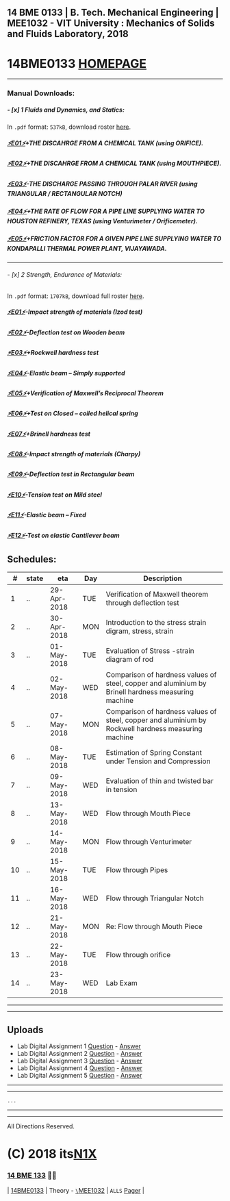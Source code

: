 ##  14 BME 0133 | B. Tech. Mechanical Engineering | MEE1032 - VIT University : Mechanics of Solids and Fluids Laboratory, 2018
# 14BME0133 [HOMEPAGE](https://14bme0133.github.io)

---

### Manual Downloads:

##### - [x] 1 Fluids and Dynamics, and Statics:

In `.pdf` format: `537kB`, download roster [here](assets/manuals/0f.pdf).


##### [⚡️E01⚡️](assets/manuals/0f01.pdf)+THE DISCAHRGE FROM A CHEMICAL TANK (using ORIFICE).
##### [⚡️E02⚡️](assets/manuals/0f02.pdf)+THE DISCAHRGE FROM A CHEMICAL TANK (using MOUTHPIECE).
##### [⚡️E03⚡️](assets/manuals/0f03.pdf)-THE DISCHARGE PASSING THROUGH PALAR RIVER (using TRIANGULAR / RECTANGULAR NOTCH)
##### [⚡️E04⚡️](assets/manuals/0f04.pdf)+THE RATE OF FLOW FOR A PIPE LINE SUPPLYING WATER TO HOUSTON REFINERY, TEXAS (using Venturimeter / Orificemeter).
##### [⚡️E05⚡️](assets/manuals/0f05.pdf)+FRICTION FACTOR FOR A GIVEN PIPE LINE SUPPLYING WATER TO KONDAPALLI THERMAL POWER PLANT, VIJAYAWADA.

---

###### - [x] 2 Strength, Endurance of Materials:

In `.pdf` format: `1707kB`, download full roster [here](assets/manuals/0s.pdf).


##### [⚡️E01⚡️](assets/manuals/0s01)-Impact strength of materials (Izod test)
##### [⚡️E02⚡️](assets/manuals/0s02)-Deflection test on Wooden beam
##### [⚡️E03⚡️](assets/manuals/0s03)+Rockwell hardness test
##### [⚡️E04⚡️](assets/manuals/0s04)-Elastic beam – Simply supported
##### [⚡️E05⚡️](assets/manuals/0s05)+Verification of Maxwell’s Reciprocal Theorem
##### [⚡️E06⚡️](assets/manuals/0s06)+Test on Closed – coiled helical spring
##### [⚡️E07⚡️](assets/manuals/0s07)+Brinell hardness test
##### [⚡️E08⚡️](assets/manuals/0s08)-Impact strength of materials (Charpy)
##### [⚡️E09⚡️](assets/manuals/0s09)-Deflection test in Rectangular beam
##### [⚡️E10⚡️](assets/manuals/0s10)-Tension test on Mild steel
##### [⚡️E11⚡️](assets/manuals/0s11)-Elastic beam – Fixed
##### [⚡️E12⚡️](assets/manuals/0s12)-Test on elastic Cantilever beam

## Schedules:

| # | state | eta | Day | Description|
| --- | --- | --- | --- | --- |
|1 | .. |	29-Apr-2018 |	TUE |	Verification of Maxwell theorem through deflection test 	|
|2 | .. |	30-Apr-2018 |	MON |	Introduction to the stress strain digram, stress, strain 	|
|3 | .. |	01-May-2018 |	TUE |	Evaluation of Stress -strain diagram of rod 	|
|4 | .. |	02-May-2018 |	WED |	Comparison of hardness values of steel, copper and aluminium by Brinell hardness measuring machine 	|
|5 | .. |	07-May-2018 |	MON |	Comparison of hardness values of steel, copper and aluminium by Rockwell hardness measuring machine 	|
|6 | .. |	08-May-2018 |	TUE |	Estimation of Spring Constant under Tension and Compression 	|
|7 | .. |	09-May-2018 |	WED |	Evaluation of thin and twisted bar in tension 	|
|8 | .. |	13-May-2018 |	WED |	Flow through Mouth Piece 	|
|9 | .. |	14-May-2018 |	MON |	Flow through Venturimeter 	|
|10| .. | 	15-May-2018 |	TUE |	Flow through Pipes 	|
|11| .. | 	16-May-2018 |	WED |	Flow through Triangular Notch 	|
|12| .. | 	21-May-2018 |	MON |	Re: Flow through Mouth Piece 	|
|13| .. | 	22-May-2018 |	TUE |	Flow through orifice 	|
|14| .. | 	23-May-2018 |	WED |	Lab Exam|

---
---

## Uploads

 - Lab Digital Assignment 1 [Question](..s/DALab/DAL1.pdf) -  [Answer](assets/UP/L1.pdf)
 - Lab Digital Assignment 2 [Question](assets/DALab/DAL2.pdf) -  [Answer](assets/UP/L2.pdf)
 - Lab Digital Assignment 3 [Question](assets/DALab/DAL3.pdf) -  [Answer](assets/UP/L3.pdf)
 - Lab Digital Assignment 4 [Question](assets/DALab/DAL4.pdf) -  [Answer](assets/UP/L4.pdf)
 - Lab Digital Assignment 5 [Question](assets/DALab/DAL5.pdf) -  [Answer](assets/UP/L5.pdf)

---
---
`...`

---
---

All Directions Reserved.
# (C) 2018 its[N1X](https://N1X.site)
### [14 BME 133](https://14bme0133.github.io>) 📴🦄 

| [14BME0133](https://14bme0133.github.io/) | Theory - [`\`MEE1032](https://14bme0133.github.io/MEE1032) | `ALLS` [Pager](https://14bme0133.github.io/ALLS) |
